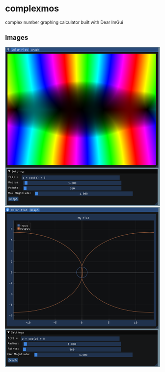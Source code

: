 # complexmos

complex number graphing calculator built with Dear ImGui

## Images

![color plot](images/color-plot.png)
![graph](images/graph.png)